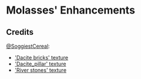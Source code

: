# Molasses' Enhancements
## Credits

[@SoggiestCereal](https://github.com/SoggiestCereal):
- ['Dacite bricks' texture](src/main/resources/assets/molassesenhancements/textures/block/dacite_bricks.png) 
- ['Dacite_pillar' texture](src/main/resources/assets/molassesenhancements/textures/block/dacite_pillar.png) 
- ['River stones' texture](src/main/resources/assets/molassesenhancements/textures/block/river_stones.png) 
